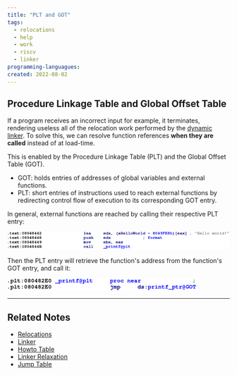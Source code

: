```yaml
---
title: "PLT and GOT"
tags:
  - relocations
  - help
  - work
  - riscv
  - linker
programming-languagues:
created: 2022-08-02
---
```

## Procedure Linkage Table and Global Offset Table
If a program receives an incorrect input for example, it terminates, rendering useless all of the relocation work performed by the [dynamic linker](notes/general/linker.md). To solve this, we can resolve function references **when they are called** instead of at load-time.

This is enabled by the Procedure Linkage Table (PLT) and the Global Offset Table (GOT).

- GOT: holds entries of addresses of global variables and external functions.
- PLT: short entries of instructions used to reach external functions by redirecting control flow of execution to its corresponding GOT entry.

In general, external functions are reached by calling their respective PLT entry:

![Pasted image 20220802105911](notes/images/Pasted%20image%2020220802105911.png)

Then the PLT entry will retrieve the function's address from the function's GOT entry, and call it:

![Pasted image 20220802105930](notes/images/Pasted%20image%2020220802105930.png)

---
## Related Notes
- [Relocations](notes/general/relocations.md)
- [Linker](notes/general/linker.md)
- [Howto Table](notes/general/howto-table.md)
- [Linker Relaxation](notes/general/linker-relaxation.md)
- [Jump Table](notes/general/jump-table.md)